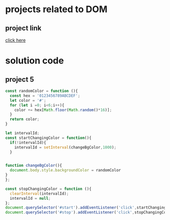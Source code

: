 # projects related to DOM

## project link
[click here](https://stackblitz.com/edit/vitejs-vite-4m19gnlg?file=index.html&terminal=dev)

# solution code

## project 5

``` javascript
const randomColor = function (){
  const hex = '0123456789ABCDEF';
  let color = '#';
  for (let i =0; i<6;i++){
    color += hex[Math.floor(Math.random()*16)];
  }
  return color;
}

let intervalId;
const startChangingColor = function(){
  if(!intervalId){
    intervalId = setInterval(changeBgColor,1000);
  }


function changeBgColor(){
  document.body.style.backgroundColor = randomColor
}
};

const stopChangingColor = function (){
  clearInterval(intervalId);
  intervalId = null;
};
document.querySelector('#start').addEventListener('click',startChangingColor);
document.querySelector('#stop').addEventListener('click',stopChangingColor);